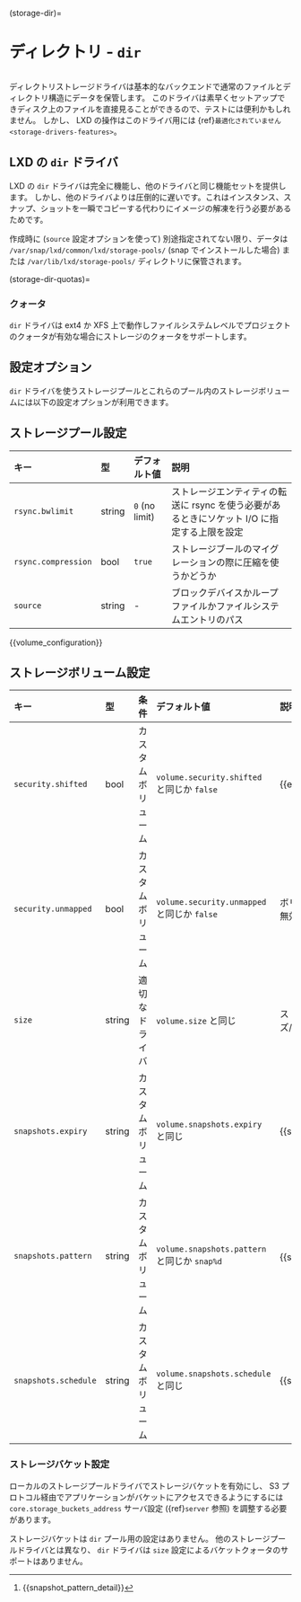 (storage-dir)=
# ディレクトリ - `dir`

```{youtube} https://www.youtube.com/watch?v=imWkPM9GjCY
```

ディレクトリストレージドライバは基本的なバックエンドで通常のファイルとディレクトリ構造にデータを保管します。
このドライバは素早くセットアップできディスク上のファイルを直接見ることができるので、テストには便利かもしれません。
しかし、 LXD の操作はこのドライバ用には {ref}`最適化されていません <storage-drivers-features>`。

## LXD の `dir` ドライバ

LXD の `dir` ドライバは完全に機能し、他のドライバと同じ機能セットを提供します。
しかし、他のドライバよりは圧倒的に遅いです。これはインスタンス、スナップ、ショットを一瞬でコピーする代わりにイメージの解凍を行う必要があるためです。

作成時に (`source` 設定オプションを使って) 別途指定されてない限り、データは `/var/snap/lxd/common/lxd/storage-pools/` (snap でインストールした場合) または `/var/lib/lxd/storage-pools/` ディレクトリに保管されます。

(storage-dir-quotas)=
### クォータ

`dir` ドライバは ext4 か XFS 上で動作しファイルシステムレベルでプロジェクトのクォータが有効な場合にストレージのクォータをサポートします。

## 設定オプション

`dir` ドライバを使うストレージプールとこれらのプール内のストレージボリュームには以下の設定オプションが利用できます。

## ストレージプール設定

キー                | 型     | デフォルト値 | 説明
:--                 | :---   | :------      | :----------
`rsync.bwlimit`     | string | `0` (no limit) | ストレージエンティティの転送に rsync を使う必要があるときにソケット I/O に指定する上限を設定
`rsync.compression` | bool   | `true`         | ストレージブールのマイグレーションの際に圧縮を使うかどうか
`source`            | string | -            | ブロックデバイスかループファイルかファイルシステムエントリのパス

{{volume_configuration}}

## ストレージボリューム設定

キー                 | 型     | 条件               | デフォルト値                                 | 説明
:--                  | :---   | :--------          | :------                                      | :----------
`security.shifted`   | bool   | カスタムボリューム | `volume.security.shifted` と同じか `false`   | {{enable_ID_shifting}}
`security.unmapped`  | bool   | カスタムボリューム | `volume.security.unmapped` と同じか `false`  | ボリュームの ID マッピングを無効にする
`size`               | string | 適切なドライバ     | `volume.size` と同じ                         | ストレージボリュームのサイズ/クォータ
`snapshots.expiry`   | string | カスタムボリューム | `volume.snapshots.expiry` と同じ             | {{snapshot_expiry_format}}
`snapshots.pattern`  | string | カスタムボリューム | `volume.snapshots.pattern` と同じか `snap%d` | {{snapshot_pattern_format}} [^*]
`snapshots.schedule` | string | カスタムボリューム | `volume.snapshots.schedule` と同じ           | {{snapshot_schedule_format}}

[^*]: {{snapshot_pattern_detail}}

### ストレージバケット設定

ローカルのストレージプールドライバでストレージバケットを有効にし、 S3 プロトコル経由でアプリケーションがバケットにアクセスできるようにするには `core.storage_buckets_address` サーバ設定 ({ref}`server` 参照) を調整する必要があります。

ストレージバケットは `dir` プール用の設定はありません。
他のストレージプールドライバとは異なり、 `dir` ドライバは `size` 設定によるバケットクォータのサポートはありません。
